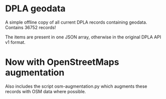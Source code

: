 DPLA geodata
============

A simple offline copy of all current DPLA records containing geodata. Contains 36752 records!

The items are present in one JSON array, otherwise in the original DPLA API v1 format.


# Now with OpenStreetMaps augmentation
Also includes the script osm-augmentation.py which augments these records with OSM data where possible.